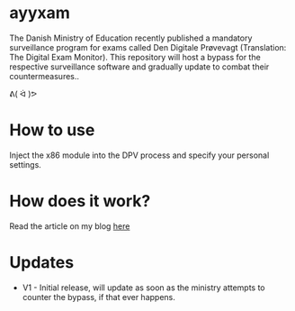 # ayyxam
The Danish Ministry of Education recently published a mandatory surveillance program for exams called Den Digitale Prøvevagt (Translation: The Digital Exam Monitor).
This repository will host a bypass for the respective surveillance software and gradually update to combat their countermeasures..

ᕕ( ᐛ )ᕗ

# How to use
Inject the x86 module into the DPV process and specify your personal settings.

# How does it work?
Read the article on my blog [here](https://vmcall.github.io)

# Updates
+ V1 - Initial release, will update as soon as the ministry attempts to counter the bypass, if that ever happens.
